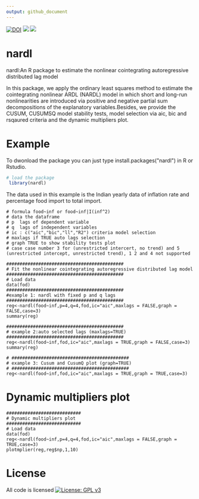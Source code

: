 ```yaml
---
output: github_document
---
```

[![DOI](https://zenodo.org/badge/DOI/10.5281/zenodo.1196447.svg)](https://doi.org/10.5281/zenodo.1196447)
[![](http://www.r-pkg.org/badges/version/nardl)]()
[![](http://cranlogs.r-pkg.org/badges/nardl)](http://cran.rstudio.com/web/packages/nardl/index.html)
# nardl
nardl:An R package to estimate the nonlinear cointegrating autoregressive distributed lag model

In this package, we apply the ordinary least squares method to estimate the cointegrating nonlinear ARDL (NARDL) model in which short and long-run nonlinearities are introduced via positive and negative partial sum decompositions of the explanatory variables.Besides, we provide the CUSUM, CUSUMSQ model stability tests, model selection via aic, bic and rsqaured criteria and the dynamic multipliers plot.

# Example 
 To dwonload the package you can just type install.packages("nardl") in R or Rstudio.
 
```R
# load the package 
 library(nardl)
```
The data used in this example is the Indian yearly data of inflation rate and percentage food import to total import.
```{r}
# formula food~inf or food~inf|I(inf^2)
# data the dataframe
# p  lags of dependent variable
# q  lags of independent variables
# ic : c("aic","bic","ll","R2") criteria model selection
# maxlags if TRUE auto lags selection
# graph TRUE to show stability tests plot
# case case number 3 for (unrestricted intercert, no trend) and 5 (unrestricted intercept, unrestricted trend), 1 2 and 4 not supported

############################################
# Fit the nonlinear cointegrating autoregressive distributed lag model
############################################
# Load data
data(fod)
############################################
#example 1: nardl with fixed p and q lags
############################################
reg<-nardl(food~inf,p=4,q=4,fod,ic="aic",maxlags = FALSE,graph = FALSE,case=3)
summary(reg)

############################################
# example 2:auto selected lags (maxlags=TRUE)
############################################
reg<-nardl(food~inf,fod,ic="aic",maxlags = TRUE,graph = FALSE,case=3)
summary(reg)

# ############################################
# example 3: Cusum and CusumQ plot (graph=TRUE)
# ############################################
reg<-nardl(food~inf,fod,ic="aic",maxlags = TRUE,graph = TRUE,case=3)

```
# Dynamic multipliers plot
```{r}
############################
# Dynamic multipliers plot
############################
# Load data
data(fod)
reg<-nardl(food~inf,p=4,q=4,fod,ic="aic",maxlags = FALSE,graph = TRUE,case=3)
plotmplier(reg,reg$np,1,10)
```
# License
All code is licensed [![License: GPL v3](https://img.shields.io/badge/License-GPL%20v3-blue.svg)](https://www.gnu.org/licenses/gpl-3.0)
